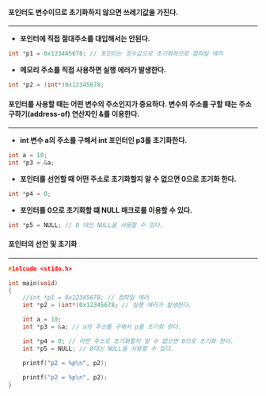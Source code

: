#### 포인터도 변수이므로 초기화하지 않으면 쓰레기값을 가진다. ####
____
- **포인터에 직접 절대주소를 대입해서는 안된다.**
```c
int *p1 = 0x123445678; // 포인터는 정수값으로 초기화하므로 컴파일 에러
```

- **메모리 주소를 직접 사용하면 실행 에러가 발생한다.**
```c
int *p2 = (int*)0x12345678;
```

#### 포인터를 사용할 때는 어떤 변수의 주소인지가 중요하다. 변수의 주소를 구할 때는 주소 구하기(address-of) 연산자인 &를 이용한다. ####
____
-  **int 변수 a의 주소를 구해서 int 포인터인 p3를 초기화한다.**
```c
int a = 10;
int *p3 = &a;
```

- **포인터를 선언할 때 어떤 주소로 초기화할지 알 수 없으면 0으로 초기화 한다.**
```c
int *p4 = 0;
```

- **포인터를 0으로 초기화할 떄 NULL 매크로를 이용할 수 있다.**
```c
int *p5 = NULL; // 0 대신 NULL을 사용할 수 있다.
```


#### 포인터의 선언 및 초기화 ####
____
```c
#inlcude <stido.h>

int main(void)
{
	//int *p1 = 0x12345678; // 컴파일 에러
	int *p2 = (int*)0x12345678; // 실행 에러가 발생한다.

	int a = 10;
	int *p3 = &a; // a의 주소를 구해서 p를 초기화 한다.

	int *p4 = 0; // 어떤 주소로 초기화할지 알 수 없으면 0으로 초기화 한다.
	int *p5 = NULL; // 0대신 NULL을 사용할 수 있다.

	printf("p2 = %p\n", p2);
	
	printf("p2 = %p\n", p2);
}
```